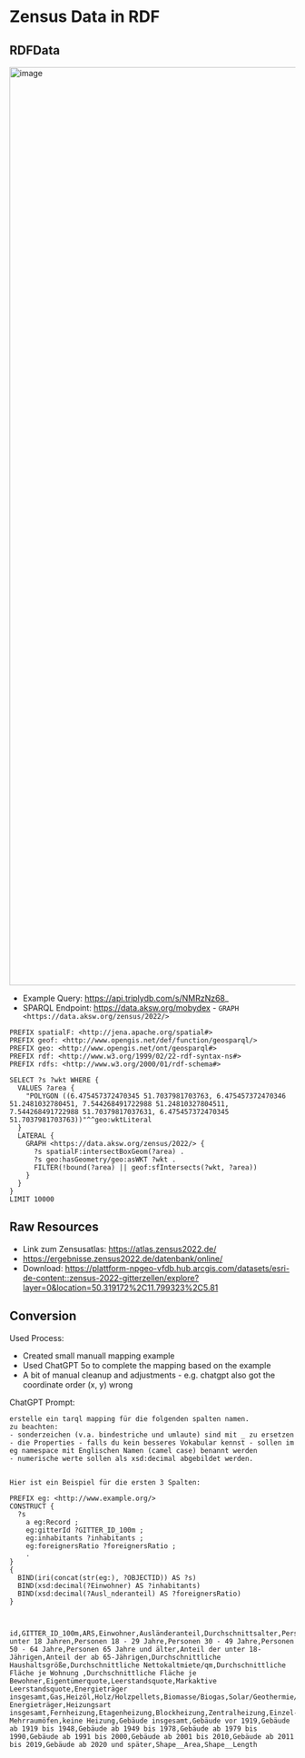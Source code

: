 
# Zensus Data in RDF

## RDFData

<img width="3957" height="1618" alt="image" src="https://github.com/user-attachments/assets/2d022dad-6bd0-437a-a7c0-8782d6345cc2" />

* Example Query: https://api.triplydb.com/s/NMRzNz68_
* SPARQL Endpoint: https://data.aksw.org/mobydex - `GRAPH <https://data.aksw.org/zensus/2022/>`

```sparql
PREFIX spatialF: <http://jena.apache.org/spatial#>
PREFIX geof: <http://www.opengis.net/def/function/geosparql/>
PREFIX geo: <http://www.opengis.net/ont/geosparql#>
PREFIX rdf: <http://www.w3.org/1999/02/22-rdf-syntax-ns#>
PREFIX rdfs: <http://www.w3.org/2000/01/rdf-schema#>

SELECT ?s ?wkt WHERE {
  VALUES ?area {
    "POLYGON ((6.475457372470345 51.7037981703763, 6.475457372470346 51.2481032780451, 7.544268491722988 51.24810327804511, 7.544268491722988 51.70379817037631, 6.475457372470345 51.7037981703763))"^^geo:wktLiteral
  }
  LATERAL {
    GRAPH <https://data.aksw.org/zensus/2022/> {
      ?s spatialF:intersectBoxGeom(?area) .
      ?s geo:hasGeometry/geo:asWKT ?wkt .    
      FILTER(!bound(?area) || geof:sfIntersects(?wkt, ?area))
    }
  }
}
LIMIT 10000
```

## Raw Resources

* Link zum Zensusatlas: https://atlas.zensus2022.de/
* https://ergebnisse.zensus2022.de/datenbank/online/
* Download: https://plattform-npgeo-vfdb.hub.arcgis.com/datasets/esri-de-content::zensus-2022-gitterzellen/explore?layer=0&location=50.319172%2C11.799323%2C5.81

## Conversion

Used Process:
* Created small manuall mapping example
* Used ChatGPT 5o to complete the mapping based on the example
* A bit of manual cleanup and adjustments - e.g. chatgpt also got the coordinate order (x, y) wrong

ChatGPT Prompt:


```
erstelle ein tarql mapping für die folgenden spalten namen.
zu beachten:
- sonderzeichen (v.a. bindestriche und umlaute) sind mit _ zu ersetzen
- die Properties - falls du kein besseres Vokabular kennst - sollen im eg namespace mit Englischen Namen (camel case) benannt werden
- numerische werte sollen als xsd:decimal abgebildet werden. 


Hier ist ein Beispiel für die ersten 3 Spalten:

PREFIX eg: <http://www.example.org/>
CONSTRUCT {
  ?s
    a eg:Record ;
    eg:gitterId ?GITTER_ID_100m ;
    eg:inhabitants ?inhabitants ;
    eg:foreignersRatio ?foreignersRatio ;
    .
}
{
  BIND(iri(concat(str(eg:), ?OBJECTID)) AS ?s)
  BIND(xsd:decimal(?Einwohner) AS ?inhabitants)
  BIND(xsd:decimal(?Ausl_nderanteil) AS ?foreignersRatio)
}



id,GITTER_ID_100m,ARS,Einwohner,Ausländeranteil,Durchschnittsalter,Personen unter 18 Jahren,Personen 18 - 29 Jahre,Personen 30 - 49 Jahre,Personen 50 - 64 Jahre,Personen 65 Jahre und älter,Anteil der unter 18-Jährigen,Anteil der ab 65-Jährigen,Durchschnittliche Haushaltsgröße,Durchschnittliche Nettokaltmiete/qm,Durchschnittliche Fläche je Wohnung ,Durchschnittliche Fläche je Bewohner,Eigentümerquote,Leerstandsquote,Markaktive Leerstandsquote,Energieträger insgesamt,Gas,Heizöl,Holz/Holzpellets,Biomasse/Biogas,Solar/Geothermie/Wärmepumpe,Strom,Kohle,Fernwärme,kein Energieträger,Heizungsart insgesamt,Fernheizung,Etagenheizung,Blockheizung,Zentralheizung,Einzel-/ Mehrraumöfen,keine Heizung,Gebäude insgesamt,Gebäude vor 1919,Gebäude ab 1919 bis 1948,Gebäude ab 1949 bis 1978,Gebäude ab 1979 bis 1990,Gebäude ab 1991 bis 2000,Gebäude ab 2001 bis 2010,Gebäude ab 2011 bis 2019,Gebäude ab 2020 und später,Shape__Area,Shape__Length
```


